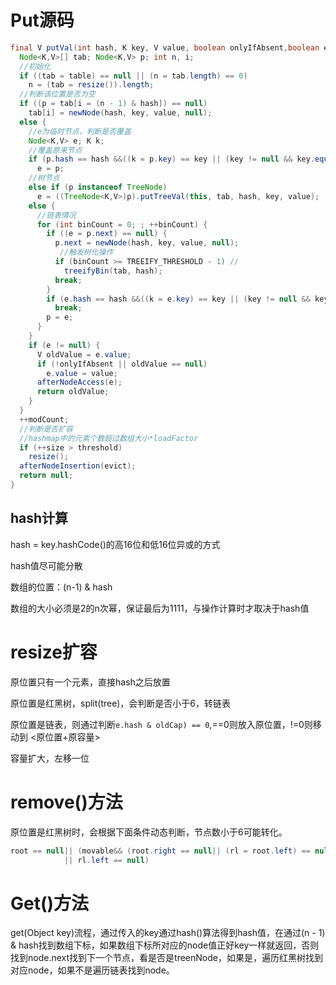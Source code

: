 

# Put源码

```java
final V putVal(int hash, K key, V value, boolean onlyIfAbsent,boolean evict) {     
  Node<K,V>[] tab; Node<K,V> p; int n, i;    
  //初始化      
  if ((tab = table) == null || (n = tab.length) == 0)       
    n = (tab = resize()).length; 
  //判断该位置是否为空
  if ((p = tab[i = (n - 1) & hash]) == null)        
    tab[i] = newNode(hash, key, value, null);     
  else {  
    //e为临时节点，判断是否覆盖
    Node<K,V> e; K k; 
    //覆盖原来节点
    if (p.hash == hash &&((k = p.key) == key || (key != null && key.equals(k))))         
      e = p;  
    //树节点
    else if (p instanceof TreeNode)          
      e = ((TreeNode<K,V>)p).putTreeVal(this, tab, hash, key, value);        
    else {  
      //链表情况
      for (int binCount = 0; ; ++binCount) {             
        if ((e = p.next) == null) {                    
          p.next = newNode(hash, key, value, null); 
           //触发树化操作
          if (binCount >= TREEIFY_THRESHOLD - 1) //                          
            treeifyBin(tab, hash);                  
          break;                
        }                    
        if (e.hash == hash &&((k = e.key) == key || (key != null && key.equals(k))))                        
          break;                    
        p = e;                
      }            
    }           
    if (e != null) {                
      V oldValue = e.value;               
      if (!onlyIfAbsent || oldValue == null)                   
        e.value = value;               
      afterNodeAccess(e);              
      return oldValue;           
    }        
  }        
  ++modCount;   
  //判断是否扩容
  //hashmap中的元素个数超过数组大小*loadFactor
  if (++size > threshold)           
    resize();        
  afterNodeInsertion(evict);      
  return null;   
}
```

## hash计算

hash = key.hashCode()的高16位和低16位异或的方式

hash值尽可能分散

数组的位置：(n-1) & hash

数组的大小必须是2的n次幂，保证最后为1111，与操作计算时才取决于hash值

# resize扩容

原位置只有一个元素，直接hash之后放置

原位置是红黑树，split(tree)，会判断是否小于6，转链表

原位置是链表，则通过判断`e.hash & oldCap) == 0`,==0则放入原位置，!=0则移动到    <原位置+原容量>

容量扩大，左移一位

# remove()方法

原位置是红黑树时，会根据下面条件动态判断，节点数小于6可能转化。

```java
root == null|| (movable&& (root.right == null|| (rl = root.left) == null
            || rl.left == null)
```

# Get()方法

get(Object key)流程，通过传入的key通过hash()算法得到hash值，在通过(n - 1) & hash找到数组下标，如果数组下标所对应的node值正好key一样就返回，否则找到node.next找到下一个节点，看是否是treenNode，如果是，遍历红黑树找到对应node，如果不是遍历链表找到node。